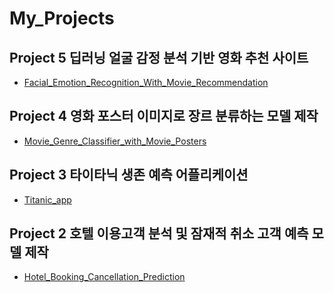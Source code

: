 # My_Projects


## Project 5 딥러닝 얼굴 감정 분석 기반 영화 추천 사이트
- [Facial_Emotion_Recognition_With_Movie_Recommendation](https://github.com/gggggeun/Project5_Facial_Emotion_Recognition_With_Movie_Recommendation.git)

## Project 4 영화 포스터 이미지로 장르 분류하는 모델 제작
- [Movie_Genre_Classifier_with_Movie_Posters](https://github.com/gggggeun/Project4_Movie_Genre_Classifier_with_Movie_Posters.git)

## Project 3 타이타닉 생존 예측 어플리케이션 
- [Titanic_app](https://github.com/gggggeun/Project3_Titanic_app.git)

## Project 2 호텔 이용고객 분석 및 잠재적 취소 고객 예측 모델 제작
- [Hotel_Booking_Cancellation_Prediction](https://github.com/gggggeun/Project2_Hotel_Booking_Cancellation_Prediction.git)

